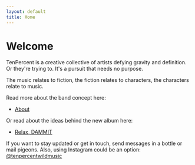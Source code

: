 ```yaml
---
layout: default
title: Home
---
```


# Welcome

TenPercent is a creative collective of artists defying gravity and definition. Or they're trying to. It's a pursuit that needs no purpose.

The music relates to fiction, the fiction relates to characters, the characters relate to music.

Read more about the band concept here:
- [About](/about.html)

Or read about the ideas behind the new album here:
- [Relax, DAMMIT](/relaxdammit.html)


If you want to stay updated or get in touch, send messages in a bottle or mail pigeons. Also, using Instagram could be an option: [@tenpercentwildmusic](https://www.instagram.com/tenpercentwildmusic/)



